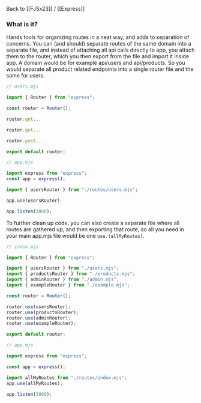 Back to [[FJSx23]] / [[Express]]
### What is it?
Hands tools for organizing routes in a neat way, and adds to separation of concerns. You can (and should) separate routes of the same domain into a separate file, and instead of attaching all api calls directly to app, you attach them to the router, which you then export from the file and import it inside app. A domain would be for example api/users and api/products. So you would separate all product related endpoints into a single router file and the same for users.

```javascript
// users.mjs

import { Router } from "express";

const router = Router();

router.get...

router.get...

router.post...

export default router;
```

```javascript
// app.mjs

import express from "express";
const app = express();

import { usersRouter } from "./routes/users.mjs";

app.use(usersRouter)

app.listen(3000);
```

To further clean up code, you can also create a separate file where all routes are gathered up, and then exporting that route, so all you need in your main app.mjs file would be one `use.(allMyRoutes)`.

```javascript
// index.mjs

import { Router } from "express";

import { usersRouter } from "./users.mjs";
import { productsRouter } from "./products.mjs";
import { adminRouter } from "./admin.mjs";
import { exampleRouter } from "./example.mjs";

const router = Router();

router.use(usersRouter);
router.use(productsRouter);
router.use(adminRouter);
router.use(exampleRouter);

export default router;
```

```javascript
// app.mjs

import express from "express";

const app = express();

import allMyRoutes from "./routes/index.mjs";
app.use(allMyRoutes);

app.listen(3000);
```